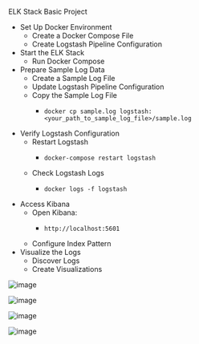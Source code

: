 ELK Stack Basic Project 

- Set Up Docker Environment
  - Create a Docker Compose File
  - Create Logstash Pipeline Configuration
- Start the ELK Stack
  - Run Docker Compose
- Prepare Sample Log Data
  - Create a Sample Log File
  - Update Logstash Pipeline Configuration
  - Copy the Sample Log File
    -     docker cp sample.log logstash:<your_path_to_sample_log_file>/sample.log
- Verify Logstash Configuration
  - Restart Logstash
    -     docker-compose restart logstash
  - Check Logstash Logs
    -     docker logs -f logstash
- Access Kibana
  - Open Kibana:
    -     http://localhost:5601
  - Configure Index Pattern
- Visualize the Logs
  - Discover Logs
  - Create Visualizations

![image](https://github.com/user-attachments/assets/afa8fddf-7eed-4508-8415-7fda71a9e523)

![image](https://github.com/user-attachments/assets/e3141bb1-eda9-4f20-90fe-4be5138037b7)

![image](https://github.com/user-attachments/assets/b02db593-8cf2-4bb4-a3b3-eeb78fed8cae)

![image](https://github.com/user-attachments/assets/80c834f0-96c0-40e5-8582-5a0470734761)
